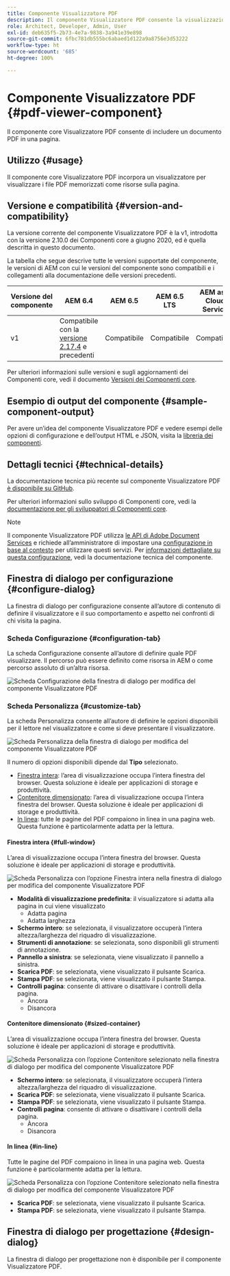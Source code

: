 ```yaml
---
title: Componente Visualizzatore PDF
description: Il componente Visualizzatore PDF consente la visualizzazione di un documento PDF.
role: Architect, Developer, Admin, User
exl-id: deb635f5-2b73-4e7a-9838-3a941e39e898
source-git-commit: 6fbc781db555bc6abaed1d122a9a8756e3d53222
workflow-type: ht
source-wordcount: '685'
ht-degree: 100%

---
```


# Componente Visualizzatore PDF {#pdf-viewer-component}

Il componente core Visualizzatore PDF consente di includere un documento PDF in una pagina.

## Utilizzo {#usage}

Il componente core Visualizzatore PDF incorpora un visualizzatore per visualizzare i file PDF memorizzati come risorse sulla pagina.

## Versione e compatibilità {#version-and-compatibility}

La versione corrente del componente Visualizzatore PDF è la v1, introdotta con la versione 2.10.0 dei Componenti core a giugno 2020, ed è quella descritta in questo documento.

La tabella che segue descrive tutte le versioni supportate del componente, le versioni di AEM con cui le versioni del componente sono compatibili e i collegamenti alla documentazione delle versioni precedenti.

| Versione del componente | AEM 6.4 | AEM 6.5 | AEM 6.5 LTS | AEM as a Cloud Service |
|--- |--- |---|---|---|
| v1 | Compatibile con la <br>[versione 2.17.4](/help/versions.md) e precedenti | Compatibile | Compatibile | Compatibile |

Per ulteriori informazioni sulle versioni e sugli aggiornamenti dei Componenti core, vedi il documento [Versioni dei Componenti core](/help/versions.md).

## Esempio di output del componente {#sample-component-output}

Per avere un’idea del componente Visualizzatore PDF e vedere esempi delle opzioni di configurazione e dell’output HTML e JSON, visita la [libreria dei componenti](https://adobe.com/go/aem_cmp_library_pdfviewer_it).

## Dettagli tecnici {#technical-details}

La documentazione tecnica più recente sul componente Visualizzatore PDF [è disponibile su GitHub](https://adobe.com/go/aem_cmp_tech_pdfviewer_v1_it).

Per ulteriori informazioni sullo sviluppo di Componenti core, vedi la [documentazione per gli sviluppatori di Componenti core](/help/developing/overview.md).

>[!NOTE]
>
>Il componente Visualizzatore PDF utilizza [le API di Adobe Document Services](https://www.adobe.io/apis/documentcloud/dcsdk.html) e richiede all’amministratore di impostare una [configurazione in base al contesto](/help/developing/context-aware-configs.md) per utilizzare questi servizi. Per [informazioni dettagliate su questa configurazione](https://github.com/adobe/aem-core-wcm-components/tree/master/content/src/content/jcr_root/apps/core/wcm/components/pdfviewer/v1/pdfviewer#context-aware-config), vedi la documentazione tecnica del componente.

## Finestra di dialogo per configurazione {#configure-dialog}

La finestra di dialogo per configurazione consente all’autore di contenuto di definire il visualizzatore e il suo comportamento e aspetto nei confronti di chi visita la pagina.

### Scheda Configurazione {#configuration-tab}

La scheda Configurazione consente all’autore di definire quale PDF visualizzare. Il percorso può essere definito come risorsa in AEM o come percorso assoluto di un’altra risorsa.

![Scheda Configurazione della finestra di dialogo per modifica del componente Visualizzatore PDF](/help/assets/pdf-viewer-edit-configuration.png)

### Scheda Personalizza {#customize-tab}

La scheda Personalizza consente all’autore di definire le opzioni disponibili per il lettore nel visualizzatore e come si deve presentare il visualizzatore.

![Scheda Personalizza della finestra di dialogo per modifica del componente Visualizzatore PDF](/help/assets/pdf-viewer-edit-customize.png)

Il numero di opzioni disponibili dipende dal **Tipo** selezionato.

* [Finestra intera](#full-window): l’area di visualizzazione occupa l’intera finestra del browser. Questa soluzione è ideale per applicazioni di storage e produttività.
* [Contenitore dimensionato](#sized-container): l’area di visualizzazione occupa l’intera finestra del browser. Questa soluzione è ideale per applicazioni di storage e produttività.
* [In linea](#in-line): tutte le pagine del PDF compaiono in linea in una pagina web. Questa funzione è particolarmente adatta per la lettura.

#### Finestra intera {#full-window}

L’area di visualizzazione occupa l’intera finestra del browser. Questa soluzione è ideale per applicazioni di storage e produttività.

![Scheda Personalizza con l’opzione Finestra intera nella finestra di dialogo per modifica del componente Visualizzatore PDF](/help/assets/pdf-viewer-edit-customize-full.png)

* **Modalità di visualizzazione predefinita**: il visualizzatore si adatta alla pagina in cui viene visualizzato
   * Adatta pagina
   * Adatta larghezza
* **Schermo intero**: se selezionata, il visualizzatore occuperà l’intera altezza/larghezza del riquadro di visualizzazione.
* **Strumenti di annotazione**: se selezionata, sono disponibili gli strumenti di annotazione.
* **Pannello a sinistra**: se selezionata, viene visualizzato il pannello a sinistra.
* **Scarica PDF**: se selezionata, viene visualizzato il pulsante Scarica.
* **Stampa PDF**: se selezionata, viene visualizzato il pulsante Stampa.
* **Controlli pagina**: consente di attivare o disattivare i controlli della pagina.
   * Àncora
   * Disancora

#### Contenitore dimensionato {#sized-container}

L’area di visualizzazione occupa l’intera finestra del browser. Questa soluzione è ideale per applicazioni di storage e produttività.

![Scheda Personalizza con l’opzione Contenitore selezionato nella finestra di dialogo per modifica del componente Visualizzatore PDF](/help/assets/pdf-viewer-edit-customize-sized-container.png)

* **Schermo intero**: se selezionata, il visualizzatore occuperà l’intera altezza/larghezza del riquadro di visualizzazione.
* **Scarica PDF**: se selezionata, viene visualizzato il pulsante Scarica.
* **Stampa PDF**: se selezionata, viene visualizzato il pulsante Stampa.
* **Controlli pagina**: consente di attivare o disattivare i controlli della pagina.
   * Àncora
   * Disancora

#### In linea {#in-line}

Tutte le pagine del PDF compaiono in linea in una pagina web. Questa funzione è particolarmente adatta per la lettura.

![Scheda Personalizza con l’opzione Contenitore selezionato nella finestra di dialogo per modifica del componente Visualizzatore PDF](/help/assets/pdf-viewer-edit-customize-inline.png)

* **Scarica PDF**: se selezionata, viene visualizzato il pulsante Scarica.
* **Stampa PDF**: se selezionata, viene visualizzato il pulsante Stampa.

## Finestra di dialogo per progettazione {#design-dialog}

La finestra di dialogo per progettazione non è disponibile per il componente Visualizzatore PDF.
